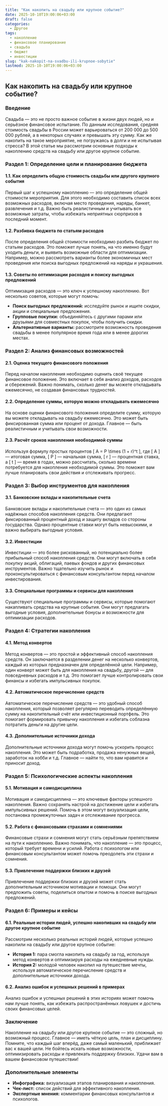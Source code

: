 ```yaml
---
title: "Как накопить на свадьбу или крупное событие?"
date: 2025-10-10T19:00:06+03:00
draft: false
categories:
  - Другое
tags:
  - накопление
  - финансовое планирование
  - свадьба
  - бюджет
  - инвестиции
slug: "kak-nakopit-na-svadbu-ili-krupnoe-sobytie"
lastmod: 2025-10-10T19:00:06+03:00
---
```


## Как накопить на свадьбу или крупное событие?

### Введение

Свадьба — это не просто важное событие в жизни двух людей, но и серьёзное финансовое испытание. По данным исследования, средняя стоимость свадьбы в России может варьироваться от 200 000 до 500 000 рублей, а в некоторых случаях и превышать эту сумму. Как же накопить на такое мероприятие, не погружаясь в долги и не испытывая стресса? В этой статье мы рассмотрим основные подходы к накоплению средств на свадьбу или другое крупное событие.

### Раздел 1: Определение цели и планирование бюджета

#### 1.1. Как определить общую стоимость свадьбы или другого крупного события

Первый шаг к успешному накоплению — это определение общей стоимости мероприятия. Для этого необходимо составить список всех возможных расходов, включая место проведения, наряды, банкет, развлечения и т.д. Важно быть реалистичным и учитывать все возможные затраты, чтобы избежать неприятных сюрпризов в последний момент.

#### 1.2. Разбивка бюджета по статьям расходов

После определения общей стоимости необходимо разбить бюджет по статьям расходов. Это поможет лучше понять, на что именно будут уходить деньги, и выявить возможные области для оптимизации. Например, можно рассмотреть варианты более экономичных мест проведения или поиска выгодных предложений на наряды и украшения.

#### 1.3. Советы по оптимизации расходов и поиску выгодных предложений

Оптимизация расходов — это ключ к успешному накоплению. Вот несколько советов, которые могут помочь:

- **Поиск выгодных предложений:** исследуйте рынок и ищите скидки, акции и специальные предложения.
- **Групповые покупки:** объединяйтесь с другими парами или друзьями для совместных покупок, чтобы получить скидки.
- **Альтернативные варианты:** рассмотрите возможность проведения свадьбы в менее популярное время года или в менее дорогих местах.

### Раздел 2: Анализ финансовых возможностей

#### 2.1. Оценка текущего финансового положения

Перед началом накопления необходимо оценить своё текущее финансовое положение. Это включает в себя анализ доходов, расходов и сбережений. Важно понимать, сколько денег вы можете откладывать ежемесячно, не создавая финансовых трудностей.

#### 2.2. Определение суммы, которую можно откладывать ежемесячно

На основе оценки финансового положения определите сумму, которую вы можете откладывать на свадьбу ежемесячно. Это может быть фиксированная сумма или процент от дохода. Главное — быть реалистичным и учитывать свои возможности.

#### 2.3. Расчёт сроков накопления необходимой суммы

Используя формулу простых процентов [ A = P \times (1 + r)^t ], где [ A ] — итоговая сумма, [ P ] — начальная сумма, [ r ] — процентная ставка, а [ t ] — время в годах, можно рассчитать, сколько времени потребуется для накопления необходимой суммы. Это поможет вам лучше планировать свои действия и отслеживать прогресс.

### Раздел 3: Выбор инструментов для накопления

#### 3.1. Банковские вклады и накопительные счета

Банковские вклады и накопительные счета — это один из самых надёжных способов накопления средств. Они предлагают фиксированный процентный доход и защиту вкладов со стороны государства. Однако процентные ставки могут быть невысокими, и важно выбирать выгодные условия.

#### 3.2. Инвестиции

Инвестиции — это более рискованный, но потенциально более прибыльный способ накопления средств. Они могут включать в себя покупку акций, облигаций, паевых фондов и других финансовых инструментов. Важно тщательно изучить рынок и проконсультироваться с финансовым консультантом перед началом инвестирования.

#### 3.3. Специальные программы и сервисы для накопления

Существуют специальные программы и сервисы, которые помогают накапливать средства на крупные события. Они могут предлагать выгодные условия, дополнительные бонусы и возможности для оптимизации расходов.

### Раздел 4: Стратегии накопления

#### 4.1. Метод конвертов

Метод конвертов — это простой и эффективный способ накопления средств. Он заключается в разделении денег на несколько конвертов, каждый из которых предназначен для определённой цели. Например, один конверт может быть для накопления на свадьбу, другой — для повседневных расходов и т.д. Это помогает лучше контролировать свои финансы и избегать импульсивных покупок.

#### 4.2. Автоматическое перечисление средств

Автоматическое перечисление средств — это удобный способ накопления, который позволяет регулярно переводить определённую сумму на накопительный счёт или инвестиционный портфель. Это помогает формировать привычку накопления и избегать соблазна потратить деньги на другие цели.

#### 4.3. Дополнительные источники дохода

Дополнительные источники дохода могут помочь ускорить процесс накопления. Это может быть подработка, продажа ненужных вещей, заработок на хобби и т.д. Главное — найти то, что вам нравится и приносит доход.

### Раздел 5: Психологические аспекты накопления

#### 5.1. Мотивация и самодисциплина

Мотивация и самодисциплина — это ключевые факторы успешного накопления. Важно сохранять настрой на достижение цели и избегать импульсивных решений. Помочь в этом могут визуализация цели, постановка промежуточных задач и отслеживание прогресса.

#### 5.2. Работа с финансовыми страхами и сомнениями

Финансовые страхи и сомнения могут стать серьёзным препятствием на пути к накоплению. Важно понимать, что накопление — это процесс, который требует времени и усилий. Работа с психологом или финансовым консультантом может помочь преодолеть эти страхи и сомнения.

#### 5.3. Привлечение поддержки близких и друзей

Привлечение поддержки близких и друзей может стать дополнительным источником мотивации и помощи. Они могут предложить советы, поделиться опытом и помочь в поиске выгодных предложений.

### Раздел 6: Примеры и кейсы

#### 6.1. Реальные истории людей, успешно накопивших на свадьбу или другое крупное событие

Рассмотрим несколько реальных историй людей, которые успешно накопили на свадьбу или другое крупное событие:

- **История 1:** пара смогла накопить на свадьбу за год, используя метод конвертов и оптимизируя расходы на ежедневные нужды.
- **История 2:** молодой человек накопил на путешествие мечты, используя автоматическое перечисление средств и дополнительные источники дохода.

#### 6.2. Анализ ошибок и успешных решений в примерах

Анализ ошибок и успешных решений в этих историях может помочь нам лучше понять, как избежать распространённых ловушек и достичь своих финансовых целей.

### Заключение

Накопление на свадьбу или другое крупное событие — это сложный, но возможный процесс. Главное — иметь чёткую цель, план и дисциплину. Помните, что каждый шаг вперёд, даже самый маленький, приближает вас к вашей цели. Не бойтесь искать новые возможности, оптимизировать расходы и привлекать поддержку близких. Удачи вам в вашем финансовом путешествии!

### Дополнительные элементы

- **Инфографика:** визуализация этапов планирования и накопления.
- **Чек-лист:** список действий для эффективного накопления.
- **Экспертные мнения:** комментарии финансовых консультантов и психологов.
